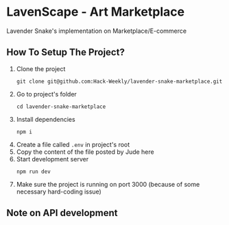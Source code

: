 # LavenScape - Art Marketplace

Lavender Snake's implementation on Marketplace/E-commerce

## How To Setup The Project?

1. Clone the project
   ```
   git clone git@github.com:Hack-Weekly/lavender-snake-marketplace.git
   ```
2. Go to project's folder
   ```
   cd lavender-snake-marketplace
   ```
3. Install dependencies
   ```
   npm i
   ```
4. Create a file called `.env` in project's root
5. Copy the content of the file posted by Jude here
6. Start development server
   ```
   npm run dev
   ```
7. Make sure the project is running on port 3000 (because of some necessary hard-coding issue)

## Note on API development
